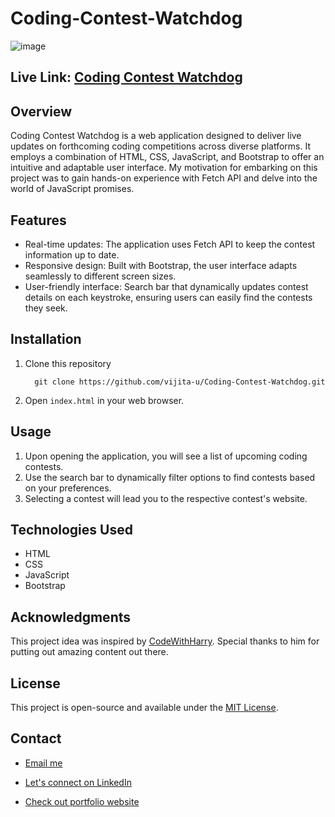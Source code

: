 # Coding-Contest-Watchdog

![image](https://github.com/vijita-u/Coding-Contest-Watchdog/assets/96591032/47d1c6f7-9e82-4148-98f7-1dacff074801)

## Live Link: [Coding Contest Watchdog](https://vijita-u.github.io/Coding-Contest-Watchdog/)

## Overview
Coding Contest Watchdog is a web application designed to deliver live updates on forthcoming coding competitions across diverse platforms. It employs a combination of HTML, CSS, JavaScript, and Bootstrap to offer an intuitive and adaptable user interface. My motivation for embarking on this project was to gain hands-on experience with Fetch API and delve into the world of JavaScript promises.

## Features

- Real-time updates: The application uses Fetch API to keep the contest information up to date.
- Responsive design: Built with Bootstrap, the user interface adapts seamlessly to different screen sizes.
- User-friendly interface: Search bar that dynamically updates contest details on each keystroke, ensuring users can easily find the contests they seek.

## Installation

1. Clone this repository
   ```
     git clone https://github.com/vijita-u/Coding-Contest-Watchdog.git
   ```
2. Open `index.html` in your web browser.

## Usage

1. Upon opening the application, you will see a list of upcoming coding contests.
2. Use the search bar to dynamically filter options to find contests based on your preferences.
3. Selecting a contest will lead you to the respective contest's website.

## Technologies Used

- HTML
- CSS
- JavaScript
- Bootstrap

## Acknowledgments

This project idea was inspired by [CodeWithHarry](https://www.codewithharry.com/). Special thanks to him for putting out amazing content out there.


## License

This project is open-source and available under the [MIT License](https://github.com/vijita-u/Coding-Contest-Watchdog/blob/main/LICENSE).

## Contact

- [Email me](mailto:udayvijita3009@gmail.com?subject=Github%20Message)

- [Let's connect on LinkedIn](https://www.linkedin.com/in/vijita-uday/)

- [Check out portfolio website](https://vijita-u.github.io/Portfolio_Vijita_Uday_ReactJs/)
